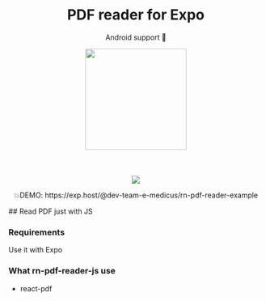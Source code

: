 <h1 align="center">PDF reader for Expo</h1>
<p align="center">Android support 🚀</p>

<p align="center">
   <img width="200" src="https://image.ibb.co/hqOy5y/Screenshot_20180531_185949.png" />
   <br/>
   <br/>
     <br/>
   <br/>
   <a href="http://reactnative.gallery"><img src="https://img.shields.io/badge/reactnative.gallery-%F0%9F%8E%AC-green.svg"/></a>
</p>
<p align="center">
💥DEMO: https://exp.host/@dev-team-e-medicus/rn-pdf-reader-example
</p>
## Read PDF just with JS

### Requirements
Use it with Expo

### What rn-pdf-reader-js use
* react-pdf
